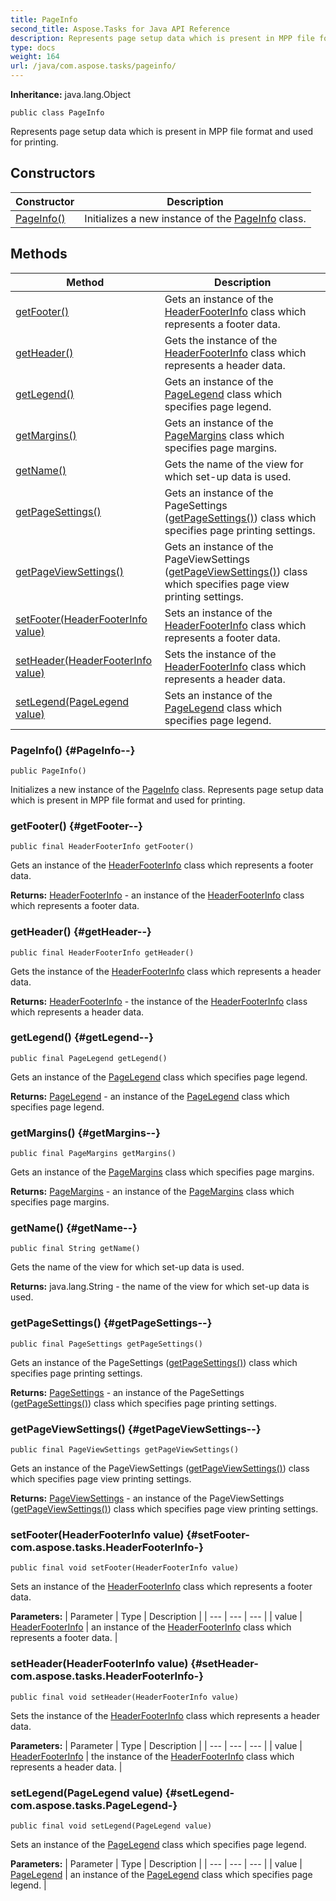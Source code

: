 ```yaml
---
title: PageInfo
second_title: Aspose.Tasks for Java API Reference
description: Represents page setup data which is present in MPP file format and used for printing.
type: docs
weight: 164
url: /java/com.aspose.tasks/pageinfo/
---
```


**Inheritance:**
java.lang.Object
```
public class PageInfo
```

Represents page setup data which is present in MPP file format and used for printing.
## Constructors

| Constructor | Description |
| --- | --- |
| [PageInfo()](#PageInfo--) | Initializes a new instance of the [PageInfo](../../com.aspose.tasks/pageinfo) class. |
## Methods

| Method | Description |
| --- | --- |
| [getFooter()](#getFooter--) | Gets an instance of the [HeaderFooterInfo](../../com.aspose.tasks/headerfooterinfo) class which represents a footer data. |
| [getHeader()](#getHeader--) | Gets the instance of the [HeaderFooterInfo](../../com.aspose.tasks/headerfooterinfo) class which represents a header data. |
| [getLegend()](#getLegend--) | Gets an instance of the [PageLegend](../../com.aspose.tasks/pagelegend) class which specifies page legend. |
| [getMargins()](#getMargins--) | Gets an instance of the [PageMargins](../../com.aspose.tasks/pagemargins) class which specifies page margins. |
| [getName()](#getName--) | Gets the name of the view for which set-up data is used. |
| [getPageSettings()](#getPageSettings--) | Gets an instance of the  PageSettings ([getPageSettings()](../../com.aspose.tasks/pageinfo\#getPageSettings--)) class which specifies page printing settings. |
| [getPageViewSettings()](#getPageViewSettings--) | Gets an instance of the  PageViewSettings ([getPageViewSettings()](../../com.aspose.tasks/pageinfo\#getPageViewSettings--)) class which specifies page view printing settings. |
| [setFooter(HeaderFooterInfo value)](#setFooter-com.aspose.tasks.HeaderFooterInfo-) | Sets an instance of the [HeaderFooterInfo](../../com.aspose.tasks/headerfooterinfo) class which represents a footer data. |
| [setHeader(HeaderFooterInfo value)](#setHeader-com.aspose.tasks.HeaderFooterInfo-) | Sets the instance of the [HeaderFooterInfo](../../com.aspose.tasks/headerfooterinfo) class which represents a header data. |
| [setLegend(PageLegend value)](#setLegend-com.aspose.tasks.PageLegend-) | Sets an instance of the [PageLegend](../../com.aspose.tasks/pagelegend) class which specifies page legend. |
### PageInfo() {#PageInfo--}
```
public PageInfo()
```


Initializes a new instance of the [PageInfo](../../com.aspose.tasks/pageinfo) class. Represents page setup data which is present in MPP file format and used for printing.

### getFooter() {#getFooter--}
```
public final HeaderFooterInfo getFooter()
```


Gets an instance of the [HeaderFooterInfo](../../com.aspose.tasks/headerfooterinfo) class which represents a footer data.

**Returns:**
[HeaderFooterInfo](../../com.aspose.tasks/headerfooterinfo) - an instance of the [HeaderFooterInfo](../../com.aspose.tasks/headerfooterinfo) class which represents a footer data.
### getHeader() {#getHeader--}
```
public final HeaderFooterInfo getHeader()
```


Gets the instance of the [HeaderFooterInfo](../../com.aspose.tasks/headerfooterinfo) class which represents a header data.

**Returns:**
[HeaderFooterInfo](../../com.aspose.tasks/headerfooterinfo) - the instance of the [HeaderFooterInfo](../../com.aspose.tasks/headerfooterinfo) class which represents a header data.
### getLegend() {#getLegend--}
```
public final PageLegend getLegend()
```


Gets an instance of the [PageLegend](../../com.aspose.tasks/pagelegend) class which specifies page legend.

**Returns:**
[PageLegend](../../com.aspose.tasks/pagelegend) - an instance of the [PageLegend](../../com.aspose.tasks/pagelegend) class which specifies page legend.
### getMargins() {#getMargins--}
```
public final PageMargins getMargins()
```


Gets an instance of the [PageMargins](../../com.aspose.tasks/pagemargins) class which specifies page margins.

**Returns:**
[PageMargins](../../com.aspose.tasks/pagemargins) - an instance of the [PageMargins](../../com.aspose.tasks/pagemargins) class which specifies page margins.
### getName() {#getName--}
```
public final String getName()
```


Gets the name of the view for which set-up data is used.

**Returns:**
java.lang.String - the name of the view for which set-up data is used.
### getPageSettings() {#getPageSettings--}
```
public final PageSettings getPageSettings()
```


Gets an instance of the  PageSettings ([getPageSettings()](../../com.aspose.tasks/pageinfo\#getPageSettings--)) class which specifies page printing settings.

**Returns:**
[PageSettings](../../com.aspose.tasks/pagesettings) - an instance of the  PageSettings ([getPageSettings()](../../com.aspose.tasks/pageinfo\#getPageSettings--)) class which specifies page printing settings.
### getPageViewSettings() {#getPageViewSettings--}
```
public final PageViewSettings getPageViewSettings()
```


Gets an instance of the  PageViewSettings ([getPageViewSettings()](../../com.aspose.tasks/pageinfo\#getPageViewSettings--)) class which specifies page view printing settings.

**Returns:**
[PageViewSettings](../../com.aspose.tasks/pageviewsettings) - an instance of the  PageViewSettings ([getPageViewSettings()](../../com.aspose.tasks/pageinfo\#getPageViewSettings--)) class which specifies page view printing settings.
### setFooter(HeaderFooterInfo value) {#setFooter-com.aspose.tasks.HeaderFooterInfo-}
```
public final void setFooter(HeaderFooterInfo value)
```


Sets an instance of the [HeaderFooterInfo](../../com.aspose.tasks/headerfooterinfo) class which represents a footer data.

**Parameters:**
| Parameter | Type | Description |
| --- | --- | --- |
| value | [HeaderFooterInfo](../../com.aspose.tasks/headerfooterinfo) | an instance of the [HeaderFooterInfo](../../com.aspose.tasks/headerfooterinfo) class which represents a footer data. |

### setHeader(HeaderFooterInfo value) {#setHeader-com.aspose.tasks.HeaderFooterInfo-}
```
public final void setHeader(HeaderFooterInfo value)
```


Sets the instance of the [HeaderFooterInfo](../../com.aspose.tasks/headerfooterinfo) class which represents a header data.

**Parameters:**
| Parameter | Type | Description |
| --- | --- | --- |
| value | [HeaderFooterInfo](../../com.aspose.tasks/headerfooterinfo) | the instance of the [HeaderFooterInfo](../../com.aspose.tasks/headerfooterinfo) class which represents a header data. |

### setLegend(PageLegend value) {#setLegend-com.aspose.tasks.PageLegend-}
```
public final void setLegend(PageLegend value)
```


Sets an instance of the [PageLegend](../../com.aspose.tasks/pagelegend) class which specifies page legend.

**Parameters:**
| Parameter | Type | Description |
| --- | --- | --- |
| value | [PageLegend](../../com.aspose.tasks/pagelegend) | an instance of the [PageLegend](../../com.aspose.tasks/pagelegend) class which specifies page legend. |

